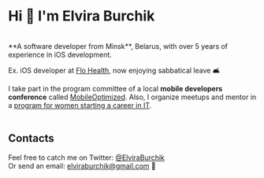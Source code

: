 # Hi 👋 I'm Elvira Burchik
<br />
**A software developer from Minsk**, Belarus, with over 5 years of experience in iOS development. 

Ex. iOS developer at <a href="https://flo.health/" target="_blank">Flo Health</a>, now enjoying sabbatical leave 🛋️

I take part in the program committee of a local **mobile developers conference** called <a href="https://moconf.by" target="_blank">MobileOptimized</a>. Also, I organize meetups and mentor in a <a href="http://wita.by" target="_blank">program for women starting a career in IT</a>.<br /><br />

## Contacts
Feel free to catch me on Twitter: <a href="https://twitter.com/ElviraBurchik" target="_blank">@ElviraBurchik</a><br />
Or send an email: <a href="mailto:elviraburchik@gmail.com" target="_blank">elviraburchik@gmail.com</a> 📧 
